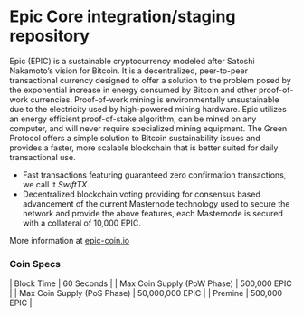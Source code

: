 Epic Core integration/staging repository
=================================================

Epic (EPIC) is a sustainable cryptocurrency modeled after Satoshi Nakamoto’s vision for Bitcoin. It is a decentralized, peer-to-peer transactional currency designed to offer a solution to the problem posed by the exponential increase in energy consumed by Bitcoin and other proof-of-work currencies. Proof-of-work mining is environmentally unsustainable due to the electricity used by high-powered mining hardware. Epic utilizes an energy efficient proof-of-stake algorithm, can be mined on any computer, and will never require specialized mining equipment. The Green Protocol offers a simple solution to Bitcoin sustainability issues and provides a faster, more scalable blockchain that is better suited for daily transactional use.

- Fast transactions featuring guaranteed zero confirmation transactions, we call it _SwiftTX_.
- Decentralized blockchain voting providing for consensus based advancement of the current Masternode
  technology used to secure the network and provide the above features, each Masternode is secured
  with a collateral of 10,000 EPIC.

More information at [epic-coin.io](http://epic-coin.io/)

### Coin Specs
| Block Time                  | 60 Seconds      |
| Max Coin Supply (PoW Phase) | 500,000 EPIC    |
| Max Coin Supply (PoS Phase) | 50,000,000 EPIC |
| Premine                     | 500,000 EPIC    |


